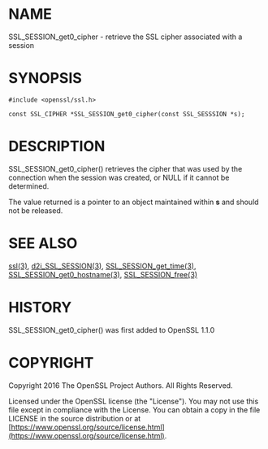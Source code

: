 # NAME

SSL\_SESSION\_get0\_cipher - retrieve the SSL cipher associated with a session

# SYNOPSIS

    #include <openssl/ssl.h>

    const SSL_CIPHER *SSL_SESSION_get0_cipher(const SSL_SESSSION *s);

# DESCRIPTION

SSL\_SESSION\_get0\_cipher() retrieves the cipher that was used by the
connection when the session was created, or NULL if it cannot be determined.

The value returned is a pointer to an object maintained within **s** and
should not be released.

# SEE ALSO

[ssl(3)](http://man.he.net/man3/ssl),
[d2i\_SSL\_SESSION(3)](http://man.he.net/man3/d2i_SSL_SESSION),
[SSL\_SESSION\_get\_time(3)](http://man.he.net/man3/SSL_SESSION_get_time),
[SSL\_SESSION\_get0\_hostname(3)](http://man.he.net/man3/SSL_SESSION_get0_hostname),
[SSL\_SESSION\_free(3)](http://man.he.net/man3/SSL_SESSION_free)

# HISTORY

SSL\_SESSION\_get0\_cipher() was first added to OpenSSL 1.1.0

# COPYRIGHT

Copyright 2016 The OpenSSL Project Authors. All Rights Reserved.

Licensed under the OpenSSL license (the "License").  You may not use
this file except in compliance with the License.  You can obtain a copy
in the file LICENSE in the source distribution or at
[https://www.openssl.org/source/license.html](https://www.openssl.org/source/license.html).
